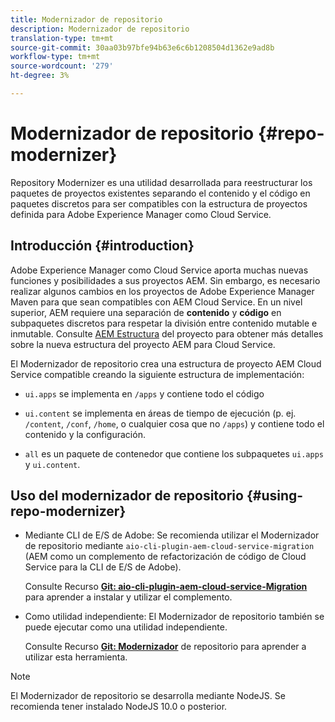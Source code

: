 ```yaml
---
title: Modernizador de repositorio
description: Modernizador de repositorio
translation-type: tm+mt
source-git-commit: 30aa03b97bfe94b63e6c6b1208504d1362e9ad8b
workflow-type: tm+mt
source-wordcount: '279'
ht-degree: 3%

---
```



# Modernizador de repositorio {#repo-modernizer}

Repository Modernizer es una utilidad desarrollada para reestructurar los paquetes de proyectos existentes separando el contenido y el código en paquetes discretos para ser compatibles con la estructura de proyectos definida para Adobe Experience Manager como Cloud Service.

## Introducción {#introduction}

Adobe Experience Manager como Cloud Service aporta muchas nuevas funciones y posibilidades a sus proyectos AEM. Sin embargo, es necesario realizar algunos cambios en los proyectos de Adobe Experience Manager Maven para que sean compatibles con AEM Cloud Service. En un nivel superior, AEM requiere una separación de **contenido** y **código** en subpaquetes discretos para respetar la división entre contenido mutable e inmutable. Consulte [AEM Estructura](https://docs.adobe.com/content/help/es-ES/experience-manager-cloud-service/implementing/developing/aem-project-content-package-structure.html) del proyecto para obtener más detalles sobre la nueva estructura del proyecto AEM para Cloud Service.

El Modernizador de repositorio crea una estructura de proyecto AEM Cloud Service compatible creando la siguiente estructura de implementación:

* `ui.apps` se implementa en `/apps` y contiene todo el código

* `ui.content` se implementa en áreas de tiempo de ejecución (p. ej. `/content`, `/conf`, `/home`, o cualquier cosa que no `/apps`) y contiene todo el contenido y la configuración.

* `all` es un paquete de contenedor que contiene los subpaquetes `ui.apps` y `ui.content`.

## Uso del modernizador de repositorio {#using-repo-modernizer}

* Mediante CLI de E/S de Adobe: Se recomienda utilizar el Modernizador de repositorio mediante `aio-cli-plugin-aem-cloud-service-migration` (AEM como un complemento de refactorización de código de Cloud Service para la CLI de E/S de Adobe).

   Consulte Recurso **[Git: aio-cli-plugin-aem-cloud-service-Migration](https://github.com/adobe/aio-cli-plugin-aem-cloud-service-migration#introduction)** para aprender a instalar y utilizar el complemento.

* Como utilidad independiente: El Modernizador de repositorio también se puede ejecutar como una utilidad independiente.

   Consulte Recurso **[Git: Modernizador](https://github.com/adobe/aem-cloud-service-source-migration/tree/master/packages/repository-modernizer)** de repositorio para aprender a utilizar esta herramienta.

>[!NOTE]
>El Modernizador de repositorio se desarrolla mediante NodeJS. Se recomienda tener instalado NodeJS 10.0 o posterior.